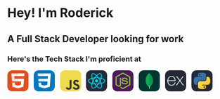 # Hey! I'm Roderick
## A Full Stack Developer looking for work
### Here's the Tech Stack I'm proficient at

<p><img src="./Icons/html.svg" width="48"> &nbsp; <img src="./Icons/css.svg" width="48"> &nbsp; <img src="./Icons/javascript.svg" width="48"> &nbsp; <img src="./Icons/react.svg" width="48"> &nbsp; <img src="./Icons/node.svg" width="48"> &nbsp; <img src="./Icons/mongodb.svg" width="48"> &nbsp; <img src="./Icons/express.svg" width="48"> &nbsp; <img src="./Icons/python.svg" width="48"></p>

